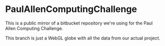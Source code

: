 PaulAllenComputingChallenge
===========================

This is a public mirror of a bitbucket repository we're using for the Paul Allen Computing Challenge.

This branch is just a WebGL globe with all the data from our actual project.
